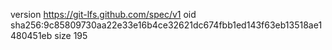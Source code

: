 version https://git-lfs.github.com/spec/v1
oid sha256:9c85809730aa22e33e16b4ce32621dc674fbb1ed143f63eb13518ae1480451eb
size 195
